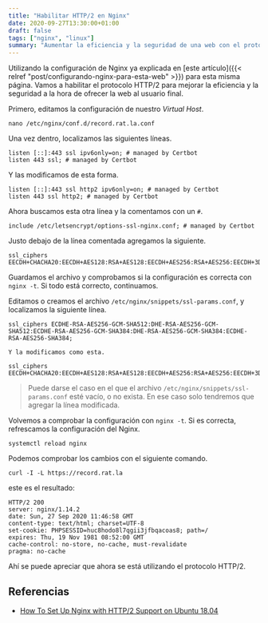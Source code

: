 ```yaml
---
title: "Habilitar HTTP/2 en Nginx"
date: 2020-09-27T13:30:00+01:00
draft: false
tags: ["nginx", "linux"]
summary: "Aumentar la eficiencia y la seguridad de una web con el protocolo HTTP/2."
---
```


Utilizando la configuración de Nginx ya explicada en [este artículo]({{< relref "post/configurando-nginx-para-esta-web" >}}) para
esta misma página. Vamos a habilitar el protocolo HTTP/2 para mejorar la
eficiencia y la seguridad a la hora de ofrecer la web al usuario final.

Primero, editamos la configuración de nuestro *Virtual Host*.

    nano /etc/nginx/conf.d/record.rat.la.conf

Una vez dentro, localizamos las siguientes líneas.

    listen [::]:443 ssl ipv6only=on; # managed by Certbot
    listen 443 ssl; # managed by Certbot

Y las modificamos de esta forma.

    listen [::]:443 ssl http2 ipv6only=on; # managed by Certbot
    listen 443 ssl http2; # managed by Certbot

Ahora buscamos esta otra línea y la comentamos con un `#`.

    include /etc/letsencrypt/options-ssl-nginx.conf; # managed by Certbot

Justo debajo de la línea comentada agregamos la siguiente.

    ssl_ciphers EECDH+CHACHA20:EECDH+AES128:RSA+AES128:EECDH+AES256:RSA+AES256:EECDH+3DES:RSA+3DES:!MD5;

Guardamos el archivo y comprobamos si la configuración es correcta con
`nginx -t`. Si todo está correcto, continuamos.

Editamos o creamos el archivo
`/etc/nginx/snippets/ssl-params.conf`, y localizamos la
siguiente línea.

    ssl_ciphers ECDHE-RSA-AES256-GCM-SHA512:DHE-RSA-AES256-GCM-SHA512:ECDHE-RSA-AES256-GCM-SHA384:DHE-RSA-AES256-GCM-SHA384:ECDHE-RSA-AES256-SHA384;

    Y la modificamos como esta.

    ssl_ciphers EECDH+CHACHA20:EECDH+AES128:RSA+AES128:EECDH+AES256:RSA+AES256:EECDH+3DES:RSA+3DES:!MD5;

> Puede darse el caso en el que el archivo
> `/etc/nginx/snippets/ssl-params.conf` esté vacío, o no
> exista. En ese caso solo tendremos que agregar la línea modificada.

Volvemos a comprobar la configuración con `nginx -t`. Si es correcta,
refrescamos la configuración del Nginx.

    systemctl reload nginx

Podemos comprobar los cambios con el siguiente comando.

    curl -I -L https://record.rat.la

este es el resultado:

    HTTP/2 200
    server: nginx/1.14.2
    date: Sun, 27 Sep 2020 11:46:58 GMT
    content-type: text/html; charset=UTF-8
    set-cookie: PHPSESSID=huc8hodo8l7qgii3jfbqacoas8; path=/
    expires: Thu, 19 Nov 1981 08:52:00 GMT
    cache-control: no-store, no-cache, must-revalidate
    pragma: no-cache

Ahí se puede apreciar que ahora se está utilizando el protocolo HTTP/2.

## Referencias

-   [How To Set Up Nginx with HTTP/2 Support on Ubuntu
    18.04](https://www.digitalocean.com/community/tutorials/how-to-set-up-nginx-with-http-2-support-on-ubuntu-18-04)
